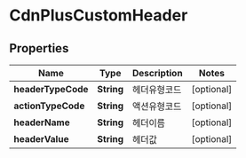 
# CdnPlusCustomHeader

## Properties
Name | Type | Description | Notes
------------ | ------------- | ------------- | -------------
**headerTypeCode** | **String** | 헤더유형코드 |  [optional]
**actionTypeCode** | **String** | 액션유형코드 |  [optional]
**headerName** | **String** | 헤더이름 |  [optional]
**headerValue** | **String** | 헤더값 |  [optional]



